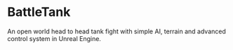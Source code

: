 # BattleTank
An open world head to head tank fight with simple AI, terrain and advanced control system in Unreal Engine. 
